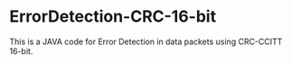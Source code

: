 # ErrorDetection-CRC-16-bit
This is a JAVA code for Error Detection in data packets using CRC-CCITT 16-bit.

